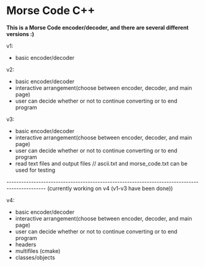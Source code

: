 # Morse Code C++

**This is a Morse Code encoder/decoder, and there are several different versions :)**


v1:
- basic encoder/decoder

v2:
- basic encoder/decoder
- interactive arrangement(choose between encoder, decoder, and main page)
- user can decide whether or not to continue converting or to end program

v3:
- basic encoder/decoder
- interactive arrangement(choose between encoder, decoder, and main page)
- user can decide whether or not to continue converting or to end program
- read text files and output files
// ascii.txt and morse_code.txt can be used for testing

---------------------------------------------------------------------------------------------- (currently working on v4 (v1-v3 have been done))

v4:
- basic encoder/decoder
- interactive arrangement(choose between encoder, decoder, and main page)
- user can decide whether or not to continue converting or to end program
- headers
- multifiles (cmake)
- classes/objects
